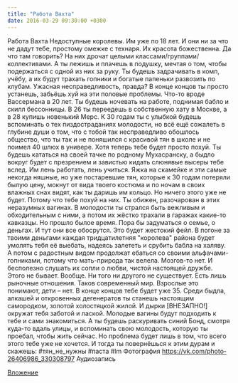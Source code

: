 ```yaml
---
title: "Работа Вахта"
date: 2016-03-29 09:30:00 +0300
---
```


Работа Вахта
Недоступные королевы. Им уже по 18 лет. И они ни за что не дадут тебе, простому омежке с технаря. Их красота божественна. Да что там говорить? На них дрочат целыми классами/группами/коллективами. А ты лежишь и плачешь в подушку, мечтая о том, чтобы подержаться с одной из них за руку. Ты будешь задрачивать в комп, учёбу, а их будут трахать гопники и богатые папеньки развозить по клубам.
Ужасная несправедливость, правда? В конце концов ты просто устанешь, забьёшь хуй на эти половые проблемы. Что-то вроде Вассермана в 20 лет. Ты будешь ночевать на работе, поднимая бабло и скилл бессонницы. В 26 ты переедешь в собственную хату в Москве, а в 28 купишь новенький Мерс. К 30 годам ты с улыбкой будешь вспоминать о тех пиздостраданиях молодости, но всё ещё сожалеть в глубине души о том, что с тобой так несправедливо обошлось общество, что ты так и не поняшился с красивой тян в школе и не поимел 40 шлюх в универе. Хотя теперь тебе будет просто похуй. Ты будешь кататься на своей тачке по родному Мухасранску, а быдло вокруг будет с презрением и завистью кидать слюнявые высеры тебе вслед. Им лень работать, лень учиться. Яжка на скамейке и эти самые некогда няшные, но уже постаревшие тян, которые к 30 годам потеряли былую цену, мокнут от вида твоего костюма и по ночам в своих влажных снах видят, как ты даришь им кольцо.
Но ничего этого уже не будет. Потому что тебе похуй на них. Ты обижен, разочарован в этих неразумных вагинах. В молодости ты стрался быть вежливым и обходительным с ними, а потом их жёстко трахали в гаражах какие-то кавказцы. Но прошло былое время. Пора бы задуматься о семье, о деньгах. И тут они все обосрутся. Это будет жестокий фейл. В погоне за твоими деньгами каждая тридцатилетняя "королева" района будет умолять тебя её выебать, надеясь залететь и срубить бабла на халяву. А потом с радостным видом продолжат ебаться со своими альфачами-гопниками, потому что мать-природа так велела. Мозгов-то нет. И бесполезно слушать их сопли о любви, чистой настоящей дружбе. Этого не бывает. Вообще. Ни того ни другого не существует. Есть лишь рыночные отношения. Таков современный мир. Взрослые это понимают, дети – нет.
В конце концов тебе будет уже 35. Среди быдла, алкашей и откровенных дегенератов ты станешь настоящим самородком, золотой холостяцкой жилой. И дырки [ВНЕЗАПНО!] окружат тебя заботой и лаской. Молодые вагины будут подходить к тебе и сами знакомиться. А ты будешь раскуривать синий Бонд, смотря куда-то вдаль улицы, и вспоминать свою молодость, которую ты проебал, чтобы жить сейчас. Но проблема будет лишь в том, что всего этого тебе уже не хочется. И тогда ты повернёшься к этим дурам и скажешь: #тян_не_нужны #паста #lm
Фотография
https://vk.com/photo-26406986_330308797
Аудиозапись

[Вложение](https://vk.com/photo-26406986_330308797)
